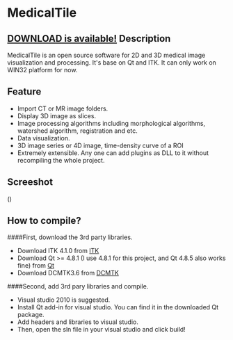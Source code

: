 MedicalTile
===========
[DOWNLOAD is available!](https://github.com/chrisjin/MedicalTile/releases/download/FirstRelease/Release_2014_10_25.zip)
Description
----------------
MedicalTile is an open source software for 2D and 3D medical image visualization and processing. 
It's base on Qt and ITK. It can only work on WIN32 platform for now.


Feature
---------------
* Import CT or MR image folders.
* Display 3D image as slices.
* Image processing algorithms including morphological algorithms, watershed algorithm, registration and etc.
* Data visualization.
* 3D image series or 4D image, time-density curve of a ROI
* Extremely extensible. Any one can add plugins as DLL to it without recompiling the whole project. 

Screeshot
------------------------
()[](https://github.com/chrisjin/MedicalTile_Resources/blob/master/mainframe2.PNG)

How to compile?
---------------
####First, download the 3rd party libraries.
* Download ITK 4.1.0 from [ITK](http://www.itk.org/ITK/resources/legacy_releases.html)
* Download Qt >= 4.8.1 (I use 4.8.1 for this project, and Qt 4.8.5 also works fine) from [Qt](http://download.qt-project.org/archive/qt/4.8/)
* Download DCMTK3.6 from [DCMTK](http://dicom.offis.de/dcmtk.php.en)

####Second, add 3rd pary libraries and compile. 
* Visual studio 2010 is suggested.<br>
* Install Qt add-in for visual studio. You can find it in the downloaded Qt package.<br>
* Add headers and libraries to visual studio.<br>
* Then, open the sln file in your visual studio and click build!<br>

